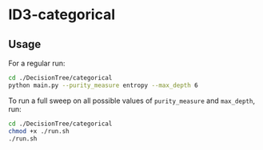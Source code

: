 # ID3-categorical



## Usage

For a regular run:

```bash
cd ./DecisionTree/categorical
python main.py --purity_measure entropy --max_depth 6
```

To run a full sweep on all possible values of `purity_measure` and `max_depth`, run:

```bash
cd ./DecisionTree/categorical
chmod +x ./run.sh
./run.sh
```

